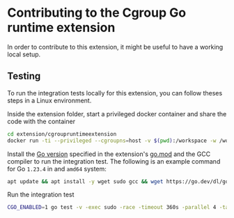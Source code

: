 # Contributing to the Cgroup Go runtime extension

In order to contribute to this extension, it might be useful to have a working local setup.

## Testing

To run the integration tests locally for this extension, you can follow theses steps in a Linux environment.

Inside the extension folder, start a privileged docker container and share the code with the container

```bash
cd extension/cgroupruntimeextension
docker run -ti --privileged --cgroupns=host -v $(pwd):/workspace -w /workspace debian:bookworm-slim
```

Install the [Go version](https://go.dev/dl/) specified in the extension's [go.mod](./go.mod) and the GCC compiler to run the integration test. The following is an example command for Go `1.23.4` in and `amd64` system:

```bash
apt update && apt install -y wget sudo gcc && wget https://go.dev/dl/go1.23.4.linux-amd64.tar.gz && tar -C /usr/local -xzf go1.23.4.linux-amd64.tar.gz && export PATH=$PATH:/usr/local/go/bin && go version && rm go1.23.4.linux-amd64.tar.gz
```

Run the integration test

```bash
CGO_ENABLED=1 go test -v -exec sudo -race -timeout 360s -parallel 4 -tags=integration,""
```
